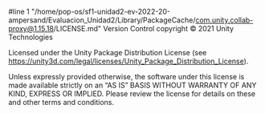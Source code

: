 #line 1 "/home/pop-os/sf1-unidad2-ev-2022-20-ampersand/Evaluacion_Unidad2/Library/PackageCache/com.unity.collab-proxy@1.15.18/LICENSE.md"
Version Control copyright © 2021 Unity Technologies

Licensed under the Unity Package Distribution License (see https://unity3d.com/legal/licenses/Unity_Package_Distribution_License).

Unless expressly provided otherwise, the software under this license is made available strictly on an “AS IS” BASIS WITHOUT WARRANTY OF ANY KIND, EXPRESS OR IMPLIED. Please review the license for details on these and other terms and conditions.